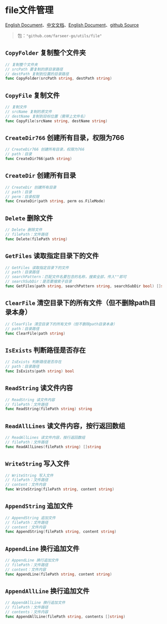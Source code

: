 # file文件管理
[English Document](https://farseer-go.gitee.io/en-us/)、[中文文档](https://farseer-go.gitee.io/)、[English Document](https://farseer-go.github.io/doc/en-us/)、[github Source](https://github.com/farseer-go/utils)

> 包：`"github.com/farseer-go/utils/file"`
## `CopyFolder` 复制整个文件夹
```go
// 复制整个文件夹
// srcPath 要复制的原目录路径
// destPath 复制到位置的目录路径
func CopyFolder(srcPath string, destPath string)
```
## `CopyFile` 复制文件
```go
// 复制文件
// srcName 复制的原文件
// destName 复制到目标位置（需带上文件名）
func CopyFile(srcName string, destName string)
```
## `CreateDir766` 创建所有目录，权限为766
```go
// CreateDir766 创建所有目录，权限为766
// path：目录
func CreateDir766(path string)
```
## `CreateDir` 创建所有目录
```go
// CreateDir 创建所有目录
// path：目录
// perm：目录权限
func CreateDir(path string, perm os.FileMode)
```
## `Delete` 删除文件
```go
// Delete 删除文件
// filePath：文件路径
func Delete(filePath string)
```
## `GetFiles` 读取指定目录下的文件
```go
// GetFiles 读取指定目录下的文件
// path：目录路径
// searchPattern：匹配文件名要包含的名称，搜索全部，传入""即可
// searchSubDir：是否要搜索子目录
func GetFiles(path string, searchPattern string, searchSubDir bool) []string
```
## `ClearFile` 清空目录下的所有文件（但不删除path目录本身）
```go
// ClearFile 清空目录下的所有文件（但不删除path目录本身）
// path：目录路径
func ClearFile(path string)
```
## `IsExists` 判断路径是否存在
```go
// IsExists 判断路径是否存在
// path：目录路径
func IsExists(path string) bool
```
## `ReadString` 读文件内容
```go
// ReadString 读文件内容
// filePath：文件路径
func ReadString(filePath string) string
```
## `ReadAllLines` 读文件内容，按行返回数组
```go
// ReadAllLines 读文件内容，按行返回数组
// filePath：文件路径
func ReadAllLines(filePath string) []string
```
## `WriteString` 写入文件
```go
// WriteString 写入文件
// filePath：文件路径
// content：文件内容
func WriteString(filePath string, content string)
```
## `AppendString` 追加文件
```go
// AppendString 追加文件
// filePath：文件路径
// content：文件内容
func AppendString(filePath string, content string)
```
## `AppendLine` 换行追加文件
```go
// AppendLine 换行追加文件
// filePath：文件路径
// content：文件内容
func AppendLine(filePath string, content string)
```
## `AppendAllLine` 换行追加文件
```go
// AppendAllLine 换行追加文件
// filePath：文件路径
// contents：文件内容
func AppendAllLine(filePath string, contents []string)
```